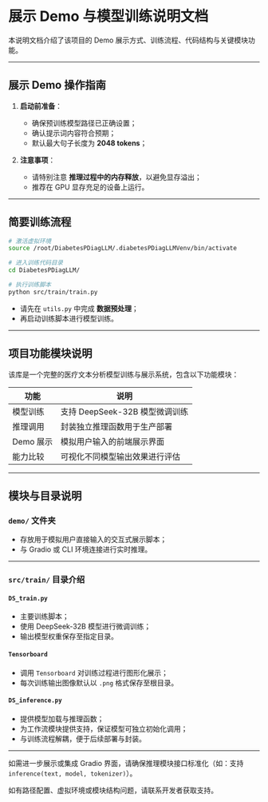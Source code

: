 
#  展示 Demo 与模型训练说明文档

本说明文档介绍了该项目的 Demo 展示方式、训练流程、代码结构与关键模块功能。

---

##  展示 Demo 操作指南

1. **启动前准备**：
   - 确保预训练模型路径已正确设置；
   - 确认提示词内容符合预期；
   - 默认最大句子长度为 **2048 tokens**；

2. **注意事项**：
   - 请特别注意 **推理过程中的内存释放**，以避免显存溢出；
   - 推荐在 GPU 显存充足的设备上运行。

---

##  简要训练流程

```bash
# 激活虚拟环境
source /root/DiabetesPDiagLLM/.diabetesPDiagLLMVenv/bin/activate

# 进入训练代码目录
cd DiabetesPDiagLLM/

# 执行训练脚本
python src/train/train.py
```

- 请先在 `utils.py` 中完成 **数据预处理**；
- 再启动训练脚本进行模型训练。

---

##  项目功能模块说明

该库是一个完整的医疗文本分析模型训练与展示系统，包含以下功能模块：

| 功能 | 说明 |
|------|------|
| 模型训练 | 支持 DeepSeek-32B 模型微调训练 |
| 推理调用 | 封装独立推理函数用于生产部署 |
| Demo 展示 | 模拟用户输入的前端展示界面 |
| 能力比较 | 可视化不同模型输出效果进行评估 |

---

##  模块与目录说明

### `demo/` 文件夹

- 存放用于模拟用户直接输入的交互式展示脚本；
- 与 Gradio 或 CLI 环境连接进行实时推理。

---

### `src/train/` 目录介绍

#### `DS_train.py`
- 主要训练脚本；
- 使用 DeepSeek-32B 模型进行微调训练；
- 输出模型权重保存至指定目录。

#### `Tensorboard`
- 调用 `Tensorboard` 对训练过程进行图形化展示；
- 每次训练输出图像默认以 `.png` 格式保存至根目录。

#### `DS_inference.py`
- 提供模型加载与推理函数；
- 为工作流模块提供支持，保证模型可独立初始化调用；
- 与训练流程解耦，便于后续部署与封装。

---

如需进一步展示或集成 Gradio 界面，请确保推理模块接口标准化（如：支持 `inference(text, model, tokenizer)`）。

如有路径配置、虚拟环境或模块结构问题，请联系开发者获取支持。
